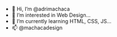 - 👋 Hi, I’m @adrimachaca
- 👀 I’m interested in Web Design...
- 🌱 I’m currently learning HTML, CSS, JS...
- 📫 @machacadesign
